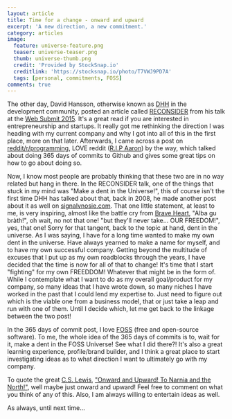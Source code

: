 ```yaml
---
layout: article
title: Time for a change - onward and upward
excerpt: 'A new direction, a new commitment.'
category: articles
image:
  feature: universe-feature.png
  teaser: universe-teaser.png
  thumb: universe-thumb.png
  credit: 'Provided by StockSnap.io'
  creditlink: 'https://stocksnap.io/photo/T7VWJ9PD7A'
  tags: [personal, commitments, FOSS]
comments: true
---
```


The other day, David Hansson, otherwise known as [DHH](https://signalvnoise.com/writers/dhh) in the development community, posted an article called [RECONSIDER](https://medium.com/@dhh/reconsider-41adf356857f) from his talk at the [Web Submit 2015](https://websummit.net/). It's a great read if you are interested in entrepreneurship and startups. It really got me rethinking the direction I was heading with my current company and why I got into all of this in the first place, more on that later. Afterwards, I came across a post on [reddit/r/programming](https://redd.it/3rw45v), LOVE reddit ([R.I.P Aaron](http://www.rememberaaronsw.com/)) by the way, which talked about doing 365 days of commits to Github and gives some great tips on how to go about doing so.

Now, I know most people are probably thinking that these two are in no way related but hang in there. In the RECONSIDER talk, one of the things that stuck in my mind was "Make a dent in the Universe!", this of course isn't the first time DHH has talked about that, back in 2008, he made another post about it as well on [signalvnosie.com](https://signalvnoise.com/posts/1437-put-a-dent-in-the-universe). That one little statement, at least to me, is very inspiring, almost like the battle cry from [Brave Heart](http://www.imdb.com/title/tt0112573/), "Alba gu bràth!", oh wait, no not that one! "but they'll never take... OUR FREEDOM!", yes, that one! Sorry for that tangent, back to the topic at hand, dent in the universe. As I was saying, I have for a long time wanted to make my own dent in the universe. Have always yearned to make a name for myself, and to have my own successful company. Getting beyond the multitude of excuses that I put up as my own roadblocks through the years, I have decided that the time is now for all of that to change! It's time that I start "fighting" for my own FREEDDOM! Whatever that might be in the form of. While I contemplate what I want to do as my overall goal/product for my company, so many ideas that I have wrote down, so many niches I have worked in the past that I could lend my expertise to. Just need to figure out which is the viable one from a business model, that or just take a leap and run with one of them. Until I decide which, let me get back to the linkage between the two post!

In the 365 days of commit post, I love [FOSS](https://en.wikipedia.org/wiki/Free_and_open-source_software) (free and open-source software). To me, the whole idea of the 365 days of commits is to, wait for it, make a dent in the FOSS Universe! See what I did there?! It's also a great learning experience, profile/brand builder, and I think a great place to start investigating ideas as to what direction I want to ultimately go with my company.

To quote the great [C.S. Lewis](https://www.cslewis.com/us), ["Onward and Upward! To Narnia and the North!"](https://www.goodreads.com/quotes/18974-onward-and-upward-to-narnia-and-the-north), well maybe just onward and upward! Feel free to comment on what you think of any of this. Also, I am always willing to entertain ideas as well.

As always, until next time...
